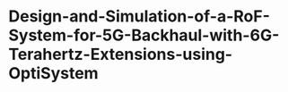 # Design-and-Simulation-of-a-RoF-System-for-5G-Backhaul-with-6G-Terahertz-Extensions-using-OptiSystem